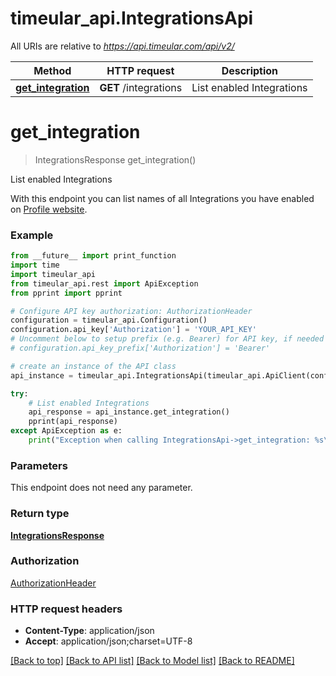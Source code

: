 # timeular_api.IntegrationsApi

All URIs are relative to *https://api.timeular.com/api/v2/*

Method | HTTP request | Description
------------- | ------------- | -------------
[**get_integration**](IntegrationsApi.md#get_integration) | **GET** /integrations | List enabled Integrations


# **get_integration**
> IntegrationsResponse get_integration()

List enabled Integrations

With this endpoint you can list names of all Integrations you have enabled on [Profile website](https://profile.timeular.com/#/app/integrations).

### Example
```python
from __future__ import print_function
import time
import timeular_api
from timeular_api.rest import ApiException
from pprint import pprint

# Configure API key authorization: AuthorizationHeader
configuration = timeular_api.Configuration()
configuration.api_key['Authorization'] = 'YOUR_API_KEY'
# Uncomment below to setup prefix (e.g. Bearer) for API key, if needed
# configuration.api_key_prefix['Authorization'] = 'Bearer'

# create an instance of the API class
api_instance = timeular_api.IntegrationsApi(timeular_api.ApiClient(configuration))

try:
    # List enabled Integrations
    api_response = api_instance.get_integration()
    pprint(api_response)
except ApiException as e:
    print("Exception when calling IntegrationsApi->get_integration: %s\n" % e)
```

### Parameters
This endpoint does not need any parameter.

### Return type

[**IntegrationsResponse**](IntegrationsResponse.md)

### Authorization

[AuthorizationHeader](../README.md#AuthorizationHeader)

### HTTP request headers

 - **Content-Type**: application/json
 - **Accept**: application/json;charset=UTF-8

[[Back to top]](#) [[Back to API list]](../README.md#documentation-for-api-endpoints) [[Back to Model list]](../README.md#documentation-for-models) [[Back to README]](../README.md)

